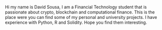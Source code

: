 Hi my name is David Sousa, I am a Financial Technology student that is passionate about crypto, blockchain and computational finance. 
This is the place were you can find some of my personal and university projects. I have experience with Python, R and Solidity.
Hope you find them interesting.

